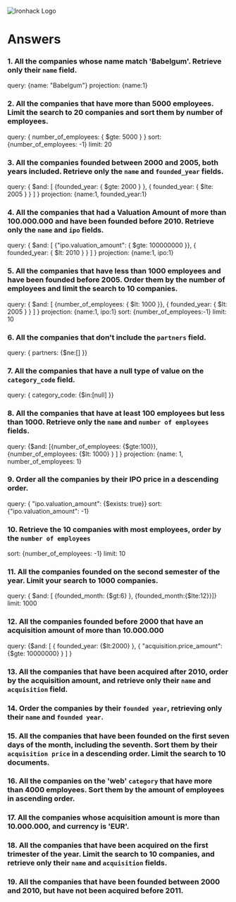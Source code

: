 ![Ironhack Logo](https://i.imgur.com/1QgrNNw.png)

# Answers

### 1. All the companies whose name match 'Babelgum'. Retrieve only their `name` field.

<!-- Your Code Goes Here -->
query: {name: "Babelgum"}
projection: {name:1}

### 2. All the companies that have more than 5000 employees. Limit the search to 20 companies and sort them by **number of employees**.

<!-- Your Code Goes Here -->
query: { number_of_employees: { $gte: 5000 } }
sort: {number_of_employees: -1}
limit: 20

### 3. All the companies founded between 2000 and 2005, both years included. Retrieve only the `name` and `founded_year` fields.

<!-- Your Code Goes Here -->
query: { $and: [ {founded_year: { $gte: 2000 } }, { founded_year: { $lte: 2005 } } ] }
projection: {name:1, founded_year:1}

### 4. All the companies that had a Valuation Amount of more than 100.000.000 and have been founded before 2010. Retrieve only the `name` and `ipo` fields.

<!-- Your Code Goes Here -->
query: { $and: [ {"ipo.valuation_amount": { $gte: 100000000 }}, { founded_year: { $lt: 2010 } }  ] }
projection: {name:1, ipo:1}

### 5. All the companies that have less than 1000 employees and have been founded before 2005. Order them by the number of employees and limit the search to 10 companies.

<!-- Your Code Goes Here -->
query: { $and: [ {number_of_employees: { $lt: 1000 }}, { founded_year: { $lt: 2005 } }  ] }
projection: {name:1, ipo:1}
sort: {number_of_employees:-1}
limit: 10

### 6. All the companies that don't include the `partners` field.

<!-- Your Code Goes Here -->
query: { partners: {$ne:[] }}

### 7. All the companies that have a null type of value on the `category_code` field.

<!-- Your Code Goes Here -->
query: { category_code: {$in:[null] }}

### 8. All the companies that have at least 100 employees but less than 1000. Retrieve only the `name` and `number of employees` fields.

<!-- Your Code Goes Here -->
query: {$and: [{number_of_employees: {$gte:100}}, {number_of_employees: {$lt: 1000} } ] }
projection: {name: 1, number_of_employees: 1}

### 9. Order all the companies by their IPO price in a descending order.

<!-- Your Code Goes Here -->
query: { "ipo.valuation_amount": {$exists: true}} 
sort: {"ipo.valuation_amount": -1}

### 10. Retrieve the 10 companies with most employees, order by the `number of employees`

<!-- Your Code Goes Here -->
sort: {number_of_employees: -1}
limit: 10

### 11. All the companies founded on the second semester of the year. Limit your search to 1000 companies.

<!-- Your Code Goes Here -->
query: { $and: [ {founded_month: {$gt:6} }, {founded_month:{$lte:12}}]}
limit: 1000

### 12. All the companies founded before 2000 that have an acquisition amount of more than 10.000.000

<!-- Your Code Goes Here -->
query: {$and: [ { founded_year: {$lt:2000} }, { "acquisition.price_amount": {$gte: 10000000} } ] }

### 13. All the companies that have been acquired after 2010, order by the acquisition amount, and retrieve only their `name` and `acquisition` field.

<!-- Your Code Goes Here -->

### 14. Order the companies by their `founded year`, retrieving only their `name` and `founded year`.

<!-- Your Code Goes Here -->

### 15. All the companies that have been founded on the first seven days of the month, including the seventh. Sort them by their `acquisition price` in a descending order. Limit the search to 10 documents.

<!-- Your Code Goes Here -->

### 16. All the companies on the 'web' `category` that have more than 4000 employees. Sort them by the amount of employees in ascending order.

<!-- Your Code Goes Here -->

### 17. All the companies whose acquisition amount is more than 10.000.000, and currency is 'EUR'.

<!-- Your Code Goes Here -->

### 18. All the companies that have been acquired on the first trimester of the year. Limit the search to 10 companies, and retrieve only their `name` and `acquisition` fields.

<!-- Your Code Goes Here -->

### 19. All the companies that have been founded between 2000 and 2010, but have not been acquired before 2011.

<!-- Your Code Goes Here -->
